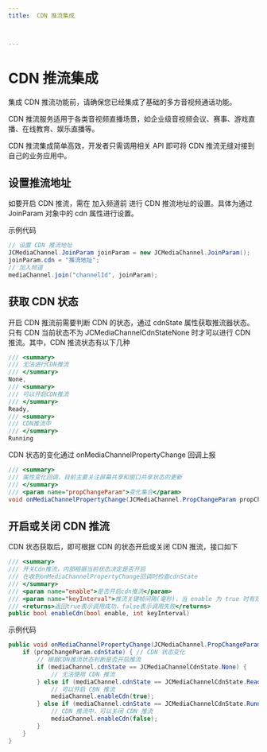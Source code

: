 ```yaml
---
title:  CDN 推流集成



---
```


# CDN 推流集成

集成 CDN 推流功能前，请确保您已经集成了基础的多方音视频通话功能。

CDN 推流服务适用于各类音视频直播场景，如企业级音视频会议、赛事、游戏直播、在线教育、娱乐直播等。

CDN 推流集成简单高效，开发者只需调用相关 API 即可将 CDN 推流无缝对接到自己的业务应用中。

## 设置推流地址

如要开启 CDN 推流，需在 加入频道前 进行 CDN 推流地址的设置。具体为通过 JoinParam 对象中的 cdn 属性进行设置。

示例代码

```csharp
// 设置 CDN 推流地址
JCMediaChannel.JoinParam joinParam = new JCMediaChannel.JoinParam();
joinParam.cdn = "推流地址";
// 加入频道
mediaChannel.join("channelId", joinParam);
```

## 获取 CDN 状态

开启 CDN 推流前需要判断 CDN 的状态，通过 cdnState 属性获取推流器状态。只有 CDN 当前状态不为 JCMediaChannelCdnStateNone 时才可以进行 CDN 推流。其中，CDN 推流状态有以下几种

```csharp
/// <summary>
/// 无法进行CDN推流
/// </summary>
None,
/// <summary>
/// 可以开启CDN推流
/// </summary>
Ready,
/// <summary>
/// CDN推流中
/// </summary>
Running
```

CDN 状态的变化通过 onMediaChannelPropertyChange 回调上报

```csharp
/// <summary>
/// 属性变化回调，目前主要关注屏幕共享和窗口共享状态的更新
/// </summary>
/// <param name="propChangeParam">变化集合</param>
void onMediaChannelPropertyChange(JCMediaChannel.PropChangeParam propChangeParam);
```



## 开启或关闭 CDN 推流

CDN 状态获取后，即可根据 CDN 的状态开启或关闭 CDN 推流，接口如下

```csharp
/// <summary>
/// 开关Cdn推流，内部根据当前状态决定是否开启
/// 在收到onMediaChannelPropertyChange回调时检查cdnState
/// </summary>
/// <param name="enable">是否开启cdn推流</param>
/// <param name="keyInterval">推流关键帧间隔(毫秒)，当 enable 为 true 时有效，-1表示使用默认值(5000毫秒)</param>
/// <returns>返回true表示调用成功，false表示调用失败</returns>
public bool enableCdn(bool enable, int keyInterval)
```

示例代码

```csharp
public void onMediaChannelPropertyChange(JCMediaChannel.PropChangeParam propChangeParam) {
    if (propChangeParam.cdnState) { // CDN 状态变化
        // 根据CDN推流状态判断是否开启推流
        if (mediaChannel.cdnState == JCMediaChannelCdnState.None) {
            // 无法使用 CDN 推流
        } else if (mediaChannel.cdnState == JCMediaChannelCdnState.Ready) {
            // 可以开启 CDN 推流
            mediaChannel.enableCdn(true);
        } else if (mediaChannel.cdnState == JCMediaChannelCdnState.Running) {
            // CDN 推流中，可以关闭 CDN 推流
            mediaChannel.enableCdn(false);
        }
    }
}
```

